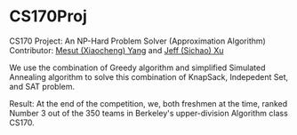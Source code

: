 # CS170Proj
CS170 Project: An NP-Hard Problem Solver (Approximation Algorithm)
Contributor: 
[Mesut (Xiaocheng) Yang](https://github.com/mesutyang97) and [Jeff (Sichao) Xu](https://github.com/jeffxusichao)


We use the combination of Greedy algorithm and simplified Simulated Annealing algorithm to solve this combination of KnapSack, Indepedent Set, and SAT problem.

Result: At the end of the competition, we, both freshmen at the time, ranked Number 3 out of the 350 teams in Berkeley's upper-division Algorithm class CS170.
